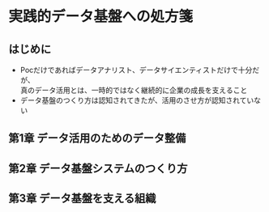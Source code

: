 # 実践的データ基盤への処方箋

## はじめに
* Pocだけであればデータアナリスト、データサイエンティストだけで十分だが、<br>
  真のデータ活用とは、一時的ではなく継続的に企業の成長を支えること
* データ基盤のつくり方は認知されてきたが、活用のさせ方が認知されていない
## 第1章 データ活用のためのデータ整備


## 第2章 データ基盤システムのつくり方


## 第3章 データ基盤を支える組織

